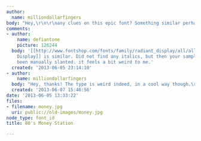 ```yaml
---
author:
  name: milliondollarfingers
body: "Hey,\r\n\r\nany clues on this epic font? Something similar perhaps?\r\n\r\nCheers.\r\n"
comments:
- author:
    name: defiantone
    picture: 126244
  body: '[[http://www.fontshop.com/fonts/family/radiant_display/all/all/2|Radiant
    Display]] is similar. Did not find any italics, but then your sample may have
    been manually slanted. it feels a bit weird to me.'
  created: '2013-06-05 23:14:10'
- author:
    name: milliondollarfingers
  body: "Hey, thanks! The type is weird indeed, in a cool way though.\r\n\r\n"
  created: '2013-06-07 15:46:56'
date: '2013-06-05 13:33:22'
files:
- filename: money.jpg
  uri: public://old-images/money.jpg
node_type: font_id
title: 80's Money Station

---
```

